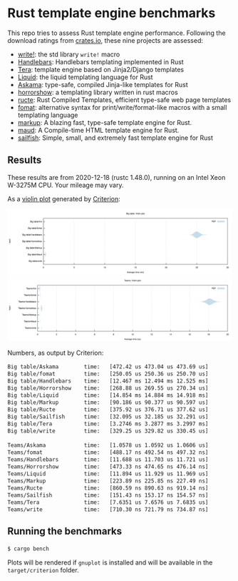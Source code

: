 # Rust template engine benchmarks

This repo tries to assess Rust template engine performance. Following the
download ratings from [crates.io][crates], these nine projects are assessed:

- [write!][write]: the std library `write!` macro
- [Handlebars][handlebars]: Handlebars templating implemented in Rust
- [Tera][tera]: template engine based on Jinja2/Django templates
- [Liquid][liquid]: the liquid templating language for Rust
- [Askama][askama]: type-safe, compiled Jinja-like templates for Rust
- [horrorshow][horrorshow]: a templating library written in rust macros
- [ructe][ructe]: Rust Compiled Templates, efficient type-safe web page templates
- [fomat][fomat]: alternative syntax for print/write/format-like macros with a small templating language
- [markup][markup]: A blazing fast, type-safe template engine for Rust.
- [maud][maud]: A Compile-time HTML template engine for Rust.
- [sailfish][sailfish]: Simple, small, and extremely fast template engine for Rust 

[crates]: https://crates.io/categories/template-engine
[write]: https://doc.rust-lang.org/std/macro.write.html
[handlebars]: https://github.com/sunng87/handlebars-rust
[tera]: https://github.com/Keats/tera
[liquid]: https://github.com/cobalt-org/liquid-rust
[askama]: https://github.com/djc/askama
[ructe]: https://github.com/kaj/ructe
[horrorshow]: https://github.com/Stebalien/horrorshow-rs
[fomat]: https://github.com/krdln/fomat-macros
[markup]: https://github.com/utkarshkukreti/markup.rs
[sailfish]: https://github.com/Kogia-sima/sailfish
[maud]: https://github.com/lambda-fairy/maud

## Results

These results are from 2020-12-18 (rustc 1.48.0), running on an Intel Xeon
W-3275M CPU. Your mileage may vary.

As a [violin plot] generated by [Criterion]:

![Big table violin plot](big-table.svg)
![Teams violin plot](teams.svg)

[violin plot]: https://en.wikipedia.org/wiki/Violin_plot
[Criterion]: https://japaric.github.io/criterion.rs/

Numbers, as output by Criterion:

```
Big table/Askama        time:   [472.42 us 473.04 us 473.69 us]
Big table/fomat         time:   [250.05 us 250.36 us 250.70 us]
Big table/Handlebars    time:   [12.467 ms 12.494 ms 12.525 ms]
Big table/Horrorshow    time:   [268.88 us 269.55 us 270.34 us]
Big table/Liquid        time:   [14.854 ms 14.884 ms 14.918 ms]
Big table/Markup        time:   [90.186 us 90.377 us 90.597 us]
Big table/Ructe         time:   [375.92 us 376.71 us 377.62 us]
Big table/Sailfish      time:   [32.095 us 32.185 us 32.291 us]
Big table/Tera          time:   [3.2746 ms 3.2877 ms 3.2997 ms]
Big table/write         time:   [329.25 us 329.82 us 330.45 us]

Teams/Askama            time:   [1.0578 us 1.0592 us 1.0606 us]
Teams/fomat             time:   [488.17 ns 492.54 ns 497.32 ns]
Teams/Handlebars        time:   [11.688 us 11.703 us 11.721 us]
Teams/Horrorshow        time:   [473.33 ns 474.65 ns 476.14 ns]
Teams/Liquid            time:   [11.894 us 11.929 us 11.969 us]
Teams/Markup            time:   [223.89 ns 225.85 ns 227.49 ns]
Teams/Ructe             time:   [860.59 ns 890.63 ns 919.14 ns]
Teams/Sailfish          time:   [151.43 ns 153.17 ns 154.57 ns]
Teams/Tera              time:   [7.6351 us 7.6576 us 7.6835 us]
Teams/write             time:   [710.30 ns 721.79 ns 734.87 ns]
```

## Running the benchmarks

```bash
$ cargo bench
```

Plots will be rendered if `gnuplot` is installed and will be available in the
`target/criterion` folder.
